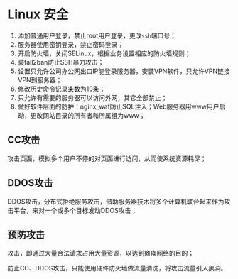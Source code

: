 # Linux 安全

1. 添加普通用户登录，禁止root用户登录，更改``ssh``端口号；
2. 服务器使用密钥登录，禁止密码登录；
3. 开启防火墙，关闭SELinux，根据业务设置相应的防火墙规则；
4. 装fail2ban防止SSH暴力攻击；
5. 设置只允许公司办公网出口IP能登录服务器，安装VPN软件，只允许VPN链接VPN到服务器；
6. 修改历史命令记录条数为10条；
7. 只允许有需要的服务器可以访问外网，其它全部禁止；
8. 做好软件层面的防护：nginx_waf防止SQL注入；Web服务器用www用户启动，更改网站目录的所有者和所属组为www；

## CC攻击

攻击页面，模拟多个用户不停的对页面进行访问，从而使系统资源耗尽；

## DDOS攻击

DDOS攻击，分布式拒绝服务攻击，借助服务器技术将多个计算机联合起来作为攻击平台，来对一个或多个目标发动DDOS攻击；

## 预防攻击

攻击，即通过大量合法请求占用大量资源，以达到瘫痪网络的目的；

防止CC、DDOS攻击，只能使用硬件防火墙做流量清洗，将攻击流量引入黑洞。
